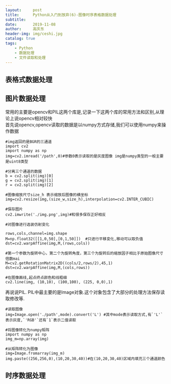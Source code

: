 ```yaml
---
layout:     post
title:      Python从入门到放弃(6)-图像时序表格数据处理
subtitle:   
date:       2019-11-08
author:     高庆东
header-img: img/ceshi.jpg
catalog: true
tags:
    - Python
    - 数据处理
    - 文件读取和处理
---
```


## 表格式数据处理
## 图片数据处理
常用的主要是opencv和PIL这两个库是,记录一下这两个库的常用方法和区别,从理论上说opencv相对较快  
首先说opencv,opencv读取的数据是以numpy方式存储,我们可以使用numpy来操作数据  
```
#img返回的是BGR的三通道
import cv2
import numpy as np
img=cv2.imread('/path',0)#参数0表示读取的是灰度图像 img是numpy类型的一般主要是uint8类型

```
```
#分离三个通道的数据
b = cv2.split(img)[0]
g = cv2.split(img)[1]
r = cv2.split(img)[2]
```
```
#图像缩放尺寸size_h 表示缩放后图像的横坐标
img=cv2.resize(img,(size_w,size_h),interpolation=cv2.INTER_CUBIC)
```

```
#保存图片
cv2.imwrite('./img.png',img)#和很多保存正好相反
```
```
#对图像进行选装仿射变化

rows,cols,channel=img.shape
M=np.float32([[1,0,50],[0,1,50]])  #只进行平移变化,移动可以取负值
dst=cv2.warpAffine(img,M,(rows,cols))

#第一个参数为旋转中心，第二个为旋转角度，第三个为旋转后的缩放因子相比于原始图像尺寸倍数mai
M=cv2.getRotationMatrix2D((cols/2,rows/2),45,1)
dst=cv2.warpAffine(img,M,(cols,rows))

#在图像画线,起点终点颜色和线粗细
cv2.line(img, (10,10), (100,100), (225, 0,0),1)
```
再说说PIL. PIL中最主要的是Image对象.这个对象包含了大部分的处理方法保存读取修改等.  
```
#读取图像
img=Image.open('./path',mode).convert('L') #其中mode表示读取方式,有`'L'`表示灰度,`'RGB'`还有`1`表示二值读取
```
```
#将图像转化为numpy矩阵
import numpy as np
img_m=np.array(img)

#从矩阵转化为图像
img=Image.fromarray(img_m)
img.paste((256,256,0),(10,20,30,40))#在(10,20,30,40)区域内填充三个通道颜色
```
## 时序数据处理

